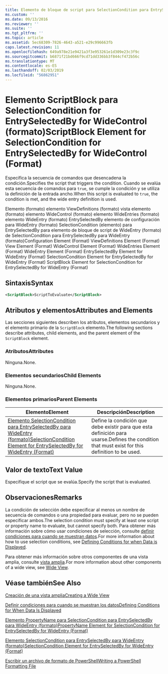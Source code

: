 ```yaml
---
title: Elemento de bloque de script para SelectionCondition para EntrySelectedBy para WideControl (formato) | Microsoft Docs
ms.custom: ''
ms.date: 09/13/2016
ms.reviewer: ''
ms.suite: ''
ms.tgt_pltfrm: ''
ms.topic: article
ms.assetid: 5ec68309-7826-4643-a521-e29c996663fb
caps.latest.revision: 11
ms.openlocfilehash: 649a978e21e9421a3f3e953261e1d309e23c3f9c
ms.sourcegitcommit: b6871f21bd666f9cd71dd336bb3f844cf472b56c
ms.translationtype: MT
ms.contentlocale: es-ES
ms.lasthandoff: 02/03/2019
ms.locfileid: "56862951"
---
```

# <a name="scriptblock-element-for-selectioncondition-for-entryselectedby-for-widecontrol-format"></a><span data-ttu-id="abec4-102">Elemento ScriptBlock para SelectionCondition for EntrySelectedBy for WideControl (formato)</span><span class="sxs-lookup"><span data-stu-id="abec4-102">ScriptBlock Element for SelectionCondition for EntrySelectedBy for WideControl (Format)</span></span>

<span data-ttu-id="abec4-103">Especifica la secuencia de comandos que desencadena la condición.</span><span class="sxs-lookup"><span data-stu-id="abec4-103">Specifies the script that triggers the condition.</span></span> <span data-ttu-id="abec4-104">Cuando se evalúa esta secuencia de comandos para `true`, se cumple la condición y se utiliza la definición de la entrada ancho.</span><span class="sxs-lookup"><span data-stu-id="abec4-104">When this script is evaluated to `true`, the condition is met, and the wide entry definition is used.</span></span>

<span data-ttu-id="abec4-105">Elemento (formato) elemento ViewDefinitions (formato) vista elemento (formato) elemento WideControl (formato) elemento WideEntries (formato) elemento WideEntry (formato) EntrySelectedBy elemento de configuración para WideEntry (formato) SelectionCondition (elemento) para EntrySelectedBy para elemento de bloque de script de WideEntry (formato) de SelectionCondition para EntrySelectedBy para WideEntry (formato)</span><span class="sxs-lookup"><span data-stu-id="abec4-105">Configuration Element (Format) ViewDefinitions Element (Format) View Element (Format) WideControl Element (Format) WideEntries Element (Format) WideEntry Element (Format) EntrySelectedBy Element for WideEntry (Format) SelectionCondition Element for EntrySelectedBy for WideEntry (Format) ScriptBlock Element for SelectionCondition for EntrySelectedBy for WideEntry (Format)</span></span>

## <a name="syntax"></a><span data-ttu-id="abec4-106">Sintaxis</span><span class="sxs-lookup"><span data-stu-id="abec4-106">Syntax</span></span>

```xml
<ScriptBlock>ScriptToEvaluate</ScriptBlock>
```

## <a name="attributes-and-elements"></a><span data-ttu-id="abec4-107">Atributos y elementos</span><span class="sxs-lookup"><span data-stu-id="abec4-107">Attributes and Elements</span></span>

<span data-ttu-id="abec4-108">Las secciones siguientes describen los atributos, elementos secundarios y el elemento primario de la `ScriptBlock` elemento.</span><span class="sxs-lookup"><span data-stu-id="abec4-108">The following sections describe attributes, child elements, and the parent element of the `ScriptBlock` element.</span></span>

### <a name="attributes"></a><span data-ttu-id="abec4-109">Atributos</span><span class="sxs-lookup"><span data-stu-id="abec4-109">Attributes</span></span>

<span data-ttu-id="abec4-110">Ninguna.</span><span class="sxs-lookup"><span data-stu-id="abec4-110">None.</span></span>

### <a name="child-elements"></a><span data-ttu-id="abec4-111">Elementos secundarios</span><span class="sxs-lookup"><span data-stu-id="abec4-111">Child Elements</span></span>

<span data-ttu-id="abec4-112">Ninguna.</span><span class="sxs-lookup"><span data-stu-id="abec4-112">None.</span></span>

### <a name="parent-elements"></a><span data-ttu-id="abec4-113">Elementos primarios</span><span class="sxs-lookup"><span data-stu-id="abec4-113">Parent Elements</span></span>

|<span data-ttu-id="abec4-114">Elemento</span><span class="sxs-lookup"><span data-stu-id="abec4-114">Element</span></span>|<span data-ttu-id="abec4-115">Descripción</span><span class="sxs-lookup"><span data-stu-id="abec4-115">Description</span></span>|
|-------------|-----------------|
|[<span data-ttu-id="abec4-116">Elemento SelectionCondition para EntrySelectedBy para WideEntry (formato)</span><span class="sxs-lookup"><span data-stu-id="abec4-116">SelectionCondition Element for EntrySelectedBy for WideEntry (Format)</span></span>](./selectioncondition-element-for-entryselectedby-for-widecontrol-format.md)|<span data-ttu-id="abec4-117">Define la condición que debe existir para que esta definición para usarse.</span><span class="sxs-lookup"><span data-stu-id="abec4-117">Defines the condition that must exist for this definition to be used.</span></span>|

## <a name="text-value"></a><span data-ttu-id="abec4-118">Valor de texto</span><span class="sxs-lookup"><span data-stu-id="abec4-118">Text Value</span></span>

<span data-ttu-id="abec4-119">Especifique el script que se evalúa.</span><span class="sxs-lookup"><span data-stu-id="abec4-119">Specify the script that is evaluated.</span></span>

## <a name="remarks"></a><span data-ttu-id="abec4-120">Observaciones</span><span class="sxs-lookup"><span data-stu-id="abec4-120">Remarks</span></span>

<span data-ttu-id="abec4-121">La condición de selección debe especificar al menos un nombre de secuencia de comandos o una propiedad para evaluar, pero no se pueden especificar ambos.</span><span class="sxs-lookup"><span data-stu-id="abec4-121">The selection condition must specify at least one script or property name to evaluate, but cannot specify both.</span></span> <span data-ttu-id="abec4-122">Para obtener más información sobre cómo usar condiciones de selección, consulte [definir condiciones para cuando se muestran datos](./defining-conditions-for-displaying-data.md).</span><span class="sxs-lookup"><span data-stu-id="abec4-122">For more information about how to use selection conditions, see [Defining Conditions for when Data is Displayed](./defining-conditions-for-displaying-data.md).</span></span>

<span data-ttu-id="abec4-123">Para obtener más información sobre otros componentes de una vista amplia, consulte [vista amplia](./creating-a-wide-view.md).</span><span class="sxs-lookup"><span data-stu-id="abec4-123">For more information about other components of a wide view, see [Wide View](./creating-a-wide-view.md).</span></span>

## <a name="see-also"></a><span data-ttu-id="abec4-124">Véase también</span><span class="sxs-lookup"><span data-stu-id="abec4-124">See Also</span></span>

[<span data-ttu-id="abec4-125">Creación de una vista amplia</span><span class="sxs-lookup"><span data-stu-id="abec4-125">Creating a Wide View</span></span>](./creating-a-wide-view.md)

[<span data-ttu-id="abec4-126">Definir condiciones para cuando se muestran los datos</span><span class="sxs-lookup"><span data-stu-id="abec4-126">Defining Conditions for When Data Is Displayed</span></span>](./defining-conditions-for-displaying-data.md)

[<span data-ttu-id="abec4-127">Elemento PropertyName para SelectionCondition para EntrySelectedBy para WideEntry (formato)</span><span class="sxs-lookup"><span data-stu-id="abec4-127">PropertyName Element for SelectionCondition for EntrySelectedBy for WideEntry (Format)</span></span>](./propertyname-element-for-selectioncondition-for-entryselectedby-for-wideentry-format.md)

[<span data-ttu-id="abec4-128">Elemento SelectionCondition para EntrySelectedBy para WideEntry (formato)</span><span class="sxs-lookup"><span data-stu-id="abec4-128">SelectionCondition Element for EntrySelectedBy for WideEntry (Format)</span></span>](./selectioncondition-element-for-entryselectedby-for-widecontrol-format.md)

[<span data-ttu-id="abec4-129">Escribir un archivo de formato de PowerShell</span><span class="sxs-lookup"><span data-stu-id="abec4-129">Writing a PowerShell Formatting File</span></span>](./writing-a-powershell-formatting-file.md)
